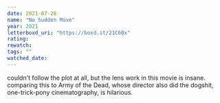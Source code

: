 ```yaml
---
date: 2021-07-28
name: "No Sudden Move"
year: 2021
letterboxd_uri: "https://boxd.it/21C60x"
rating: 
rewatch: 
tags: ""
watched_date: 
---
```


couldn't follow the plot at all, but the lens work in this movie is insane. comparing this to Army of the Dead, whose director also did the dogshit, one-trick-pony cinematography, is hilarious.
